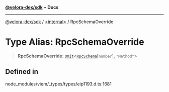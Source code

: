 [**@velora-dex/sdk**](../../README.md) • **Docs**

***

[@velora-dex/sdk](../../globals.md) / [\<internal\>](../README.md) / RpcSchemaOverride

# Type Alias: RpcSchemaOverride

> **RpcSchemaOverride**: [`Omit`](Omit.md)\<[`RpcSchema`](RpcSchema.md)\[`number`\], `"Method"`\>

## Defined in

node\_modules/viem/\_types/types/eip1193.d.ts:1681
